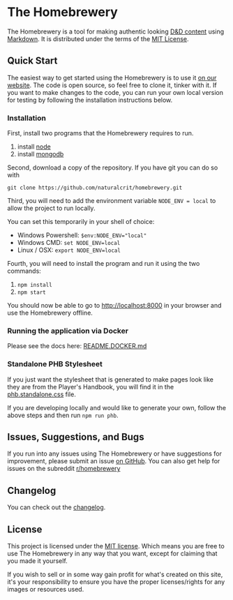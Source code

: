 # The Homebrewery
The Homebrewery is a tool for making authentic looking [D&D content](https://dnd.wizards.com/products/tabletop-games/rpg-products/rpg_playershandbook) using [Markdown](https://github.com/adam-p/markdown-here/wiki/Markdown-Cheatsheet). It is distributed under the terms of the [MIT License](./license).

## Quick Start
The easiest way to get started using the Homebrewery is to use it [on our website](https://homebrewery.naturalcrit.com). The code is open source, so feel free to clone it, tinker with it. If you want to make changes to the code, you can run your own local version for testing by following the installation instructions below.

### Installation
First, install two programs that the Homebrewery requires to run.

1. install [node](https://nodejs.org/en/)
1. install [mongodb](https://www.mongodb.com/)

Second, download a copy of the repository. If you have git you can do so with
```
git clone https://github.com/naturalcrit/homebrewery.git
```

Third, you will need to add the environment variable `NODE_ENV = local` to allow the project to run locally.

You can set this temporarily in your shell of choice:
* Windows Powershell: `$env:NODE_ENV="local"`
* Windows CMD: `set NODE_ENV=local`
* Linux / OSX: `export NODE_ENV=local`

Fourth, you will need to install the program and run it using the two commands:

1. `npm install`
1. `npm start`

You should now be able to go to [http://localhost:8000](http://localhost:8000) in your browser and use the Homebrewery offline.

### Running the application via Docker

Please see the docs here: [README.DOCKER.md](./README.DOCKER.md)

### Standalone PHB Stylesheet
If you just want the stylesheet that is generated to make pages look like they are from the Player's Handbook, you will find it in the [phb.standalone.css](./phb.standalone.css) file.

If you are developing locally and would like to generate your own, follow the above steps and then run `npm run phb`.

## Issues, Suggestions, and Bugs
If you run into any issues using The Homebrewery or have suggestions for improvement, please submit an issue [on GitHub](/issues). You can also get help for issues on the subreddit [r/homebrewery](https://www.reddit.com/r/homebrewery)

## Changelog

You can check out the [changelog](./changelog.md).

## License

This project is licensed under the [MIT license](./license). Which means you are free to use The Homebrewery in any way that you want, except for claiming that you made it yourself.

If you wish to sell or in some way gain profit for what's created on this site, it's your responsibility to ensure you have the proper licenses/rights for any images or resources used.

